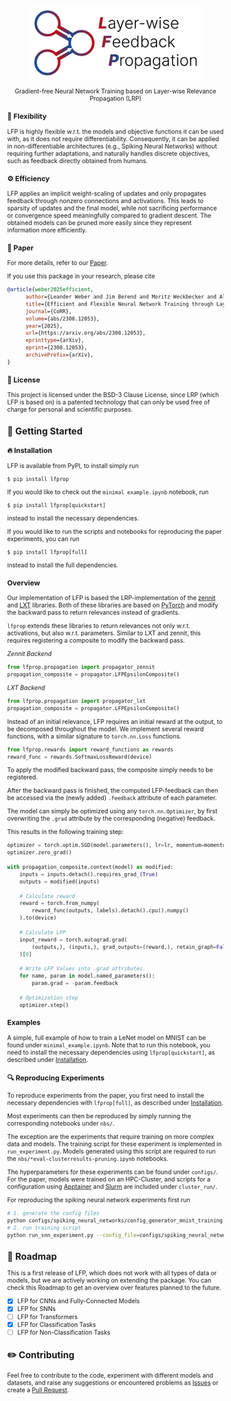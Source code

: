 <div align="center">
  <img src="docs/src/lfp_logo.png" width="400"/>
  <p>Gradient-free Neural Network Training based on Layer-wise Relevance Propagation (LRP)</p>
</div>

### :octopus: Flexibility
LFP is highly flexible w.r.t. the models and objective functions it can be used with, as it does not require differentiability.
Consequently, it can be applied in non-differentiable architectures (e.g., Spiking Neural Networks) without requiring further adaptations,
and naturally handles discrete objectives, such as feedback directly obtained from humans.

### :gear: Efficiency
LFP applies an implicit weight-scaling of updates and only propagates feedback through nonzero connections and activations. This leads to sparsity of updates and the final model, while not sacrificing performance or convergence speed meaningfully compared to gradient descent. The obtained models can be pruned more easily since they represent information more efficiently.

### :open_book: Paper
For more details, refer to our [Paper](https://arxiv.org/abs/2308.12053).

If you use this package in your research, please cite 
```bibtex
@article{weber2025efficient,
      author={Leander Weber and Jim Berend and Moritz Weckbecker and Alexander Binder and Thomas Wiegand and Wojciech Samek and Sebastian Lapuschkin},
      title={Efficient and Flexible Neural Network Training through Layer-wise Feedback Propagation},
      journal={CoRR},
      volume={abs/2308.12053},
      year={2025},
      url={https://arxiv.org/abs/2308.12053},
      eprinttype={arXiv},
      eprint={2308.12053},
      archivePrefix={arXiv}, 
}
```

### :scroll: License
This project is licensed under the BSD-3 Clause License, since LRP (which LFP is based on) is a patented technology that can only be used free of charge for personal and scientific purposes.

## :rocket: Getting Started


### <a name="installation"></a> :fire: Installation

LFP is available from PyPI, to install simply run

```shell
$ pip install lfprop
```

If you would like to check out the ```minimal example.ipynb``` notebook, run

```shell
$ pip install lfprop[quickstart]
```

instead to install the necessary dependencies.

If you would like to run the scripts and notebooks for reproducing the paper experiments, you can run

```shell
$ pip install lfprop[full]
```

instead to install the full dependencies.

### Overview

Our implementation of LFP is based the LRP-implementation of the [zennit](https://github.com/chr5tphr/zennit) and [LXT](https://github.com/rachtibat/LRP-eXplains-Transformers) libraries. Both of these libraries are based on [PyTorch](https://pytorch.org/) and modify the backward pass to return relevances instead of gradients.

```lfprop``` extends these libraries to return relevances not only w.r.t. activations, but also w.r.t. parameters. Similar to LXT and zennit, this requires registering a composite to modify the backward pass.

*Zennit Backend*
```python
from lfprop.propagation import propagator_zennit
propagation_composite = propagator.LFPEpsilonComposite()
```

*LXT Backend*
```python
from lfprop.propagation import propagator_lxt
propagation_composite = propagator.LFPEpsilonComposite()
```

Instead of an initial relevance, LFP requires an initial reward at the output, to be decomposed throughout the model. We implement several reward functions, with a similar signature to ```torch.nn.Loss``` functions.

```python
from lfprop.rewards import reward_functions as rewards
reward_func = rewards.SoftmaxLossReward(device)
```

To apply the modified backward pass, the composite simply needs to be registered.

After the backward pass is finished, the computed LFP-feedback can then be accessed via the (newly added) ```.feedback``` attribute of each parameter.

The model can simply be optimized using any ```torch.nn.Optimizer```, by first overwriting the ```.grad``` attribute by the corresponding (negative) feedback.

This results in the following training step:

```python
optimizer = torch.optim.SGD(model.parameters(), lr=lr, momentum=momentum)
optimizer.zero_grad()

with propagation_composite.context(model) as modified:
    inputs = inputs.detach().requires_grad_(True)
    outputs = modified(inputs)

    # Calculate reward
    reward = torch.from_numpy(
        reward_func(outputs, labels).detach().cpu().numpy()
    ).to(device)

    # Calculate LFP
    input_reward = torch.autograd.grad(
        (outputs,), (inputs,), grad_outputs=(reward,), retain_graph=False
    )[0]

    # Write LFP Values into .grad attributes.
    for name, param in model.named_parameters():
        param.grad = -param.feedback

    # Optimization step
    optimizer.step()
```

### Examples

A simple, full example of how to train a LeNet model on MNIST can be found under ```minimal_example.ipynb```. Note that to run this notebook, you need to install the necessary dependencies using ```lfprop[quickstart]```, as described under [Installation](#installation).

### :mag: Reproducing Experiments

To reproduce experiments from the paper, you first need to install the necessary dependencies with ```lfprop[full]```, as described under [Installation](#installation).

Most experiments can then be reproduced by simply running the corresponding notebooks under ```nbs/```.

The exception are the experiments that require training on more complex data and models.
The training script for these experiment is implemented in ```run_experiment.py```. Models generated using this script are required to run the ```nbs/*eval-clusterresults-pruning.ipynb``` notebooks.


The hyperparameters for these experiments can be found under ```configs/```. For the paper, models were trained on an HPC-Cluster, and scripts for a configuration using [Apptainer](https://apptainer.org/) and [Slurm](https://slurm.schedmd.com/documentation.html) are included under ```cluster_run/```.

For reproducing the spiking neural network experiments first run
```bash
# 1. generate the config files
python configs/spiking_neural_networks/config_generator_mnist_training.py
# 2. run training script
python run_snn_experiment.py --config_file=configs/spiking_neural_networks/cluster/<selected-config-name>
```


## :bell: Roadmap

This is a first release of LFP, which does not work with all types of data or models, but we are actively working on extending the package. You can check this Roadmap to get an overview over features planned to the future.

- [x] LFP for CNNs and Fully-Connected Models
- [x] LFP for SNNs
- [ ] LFP for Transformers
- [x] LFP for Classification Tasks
- [ ] LFP for Non-Classification Tasks

## :pencil2: Contributing
Feel free to contribute to the code, experiment with different models and datasets, and raise any suggestions or encountered problems as [Issues](https://github.com/leanderweber/layerwise-feedback-propagation/issues) or create a [Pull Request](https://github.com/leanderweber/layerwise-feedback-propagation/pulls).
